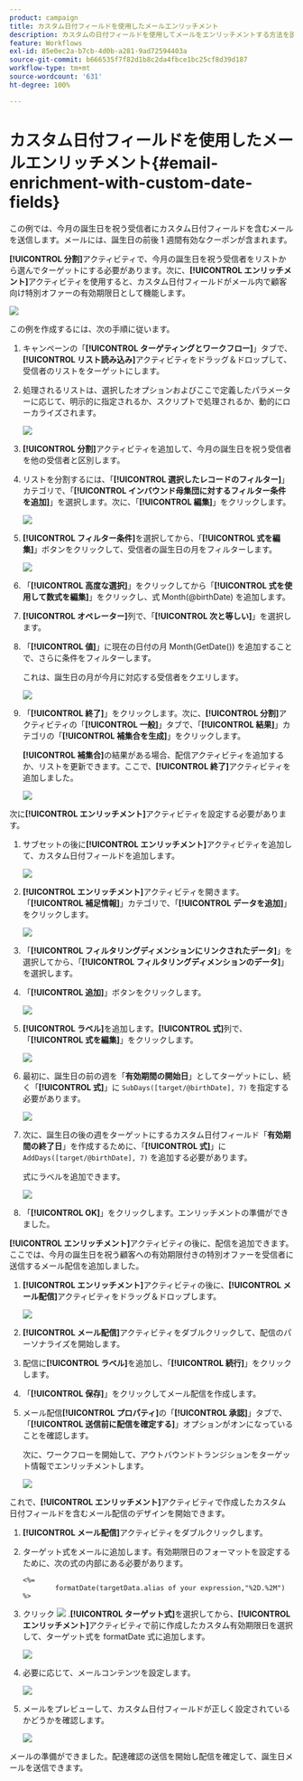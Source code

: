 ```yaml
---
product: campaign
title: カスタム日付フィールドを使用したメールエンリッチメント
description: カスタムの日付フィールドを使用してメールをエンリッチメントする方法を説明します
feature: Workflows
exl-id: 85e0ec2a-b7cb-4d0b-a281-9ad72594403a
source-git-commit: b666535f7f82d1b8c2da4fbce1bc25cf8d39d187
workflow-type: tm+mt
source-wordcount: '631'
ht-degree: 100%

---
```


# カスタム日付フィールドを使用したメールエンリッチメント{#email-enrichment-with-custom-date-fields}



この例では、今月の誕生日を祝う受信者にカスタム日付フィールドを含むメールを送信します。メールには、誕生日の前後 1 週間有効なクーポンが含まれます。

**[!UICONTROL 分割]**&#x200B;アクティビティで、今月の誕生日を祝う受信者をリストから選んでターゲットにする必要があります。次に、**[!UICONTROL エンリッチメント]**&#x200B;アクティビティを使用すると、カスタム日付フィールドがメール内で顧客向け特別オファーの有効期限日として機能します。

![](assets/uc_enrichment.png)

この例を作成するには、次の手順に従います。

1. キャンペーンの「**[!UICONTROL ターゲティングとワークフロー]**」タブで、**[!UICONTROL リスト読み込み]**&#x200B;アクティビティをドラッグ＆ドロップして、受信者のリストをターゲットにします。
1. 処理されるリストは、選択したオプションおよびここで定義したパラメーターに応じて、明示的に指定されるか、スクリプトで処理されるか、動的にローカライズされます。

   ![](assets/uc_enrichment_1.png)

1. **[!UICONTROL 分割]**&#x200B;アクティビティを追加して、今月の誕生日を祝う受信者を他の受信者と区別します。
1. リストを分割するには、「**[!UICONTROL 選択したレコードのフィルター]**」カテゴリで、「**[!UICONTROL インバウンド母集団に対するフィルター条件を追加]**」を選択します。次に、「**[!UICONTROL 編集]**」をクリックします。

   ![](assets/uc_enrichment_2.png)

1. **[!UICONTROL フィルター条件]**&#x200B;を選択してから、「**[!UICONTROL 式を編集]**」ボタンをクリックして、受信者の誕生日の月をフィルターします。

   ![](assets/uc_enrichment_3.png)

1. 「**[!UICONTROL 高度な選択]**」をクリックしてから「**[!UICONTROL 式を使用して数式を編集]**」をクリックし、式 Month(@birthDate) を追加します。
1. **[!UICONTROL オペレーター]**&#x200B;列で、「**[!UICONTROL 次と等しい]**」を選択します。
1. 「**[!UICONTROL 値]**」に現在の日付の月 Month(GetDate()) を追加することで、さらに条件をフィルターします。

   これは、誕生日の月が今月に対応する受信者をクエリします。

   ![](assets/uc_enrichment_4.png)

1. 「**[!UICONTROL 終了]**」をクリックします。次に、**[!UICONTROL 分割]**&#x200B;アクティビティの「**[!UICONTROL 一般]**」タブで、「**[!UICONTROL 結果]**」カテゴリの「**[!UICONTROL 補集合を生成]**」をクリックします。

   **[!UICONTROL 補集合]**&#x200B;の結果がある場合、配信アクティビティを追加するか、リストを更新できます。ここで、**[!UICONTROL 終了]**&#x200B;アクティビティを追加しました。

   ![](assets/uc_enrichment_6.png)

次に&#x200B;**[!UICONTROL エンリッチメント]**&#x200B;アクティビティを設定する必要があります。

1. サブセットの後に&#x200B;**[!UICONTROL エンリッチメント]**&#x200B;アクティビティを追加して、カスタム日付フィールドを追加します。

   ![](assets/uc_enrichment_7.png)

1. **[!UICONTROL エンリッチメント]**&#x200B;アクティビティを開きます。「**[!UICONTROL 補足情報]**」カテゴリで、「**[!UICONTROL データを追加]**」をクリックします。

   ![](assets/uc_enrichment_8.png)

1. 「**[!UICONTROL フィルタリングディメンションにリンクされたデータ]**」を選択してから、「**[!UICONTROL フィルタリングディメンションのデータ]**」を選択します。
1. 「**[!UICONTROL 追加]**」ボタンをクリックします。

   ![](assets/uc_enrichment_9.png)

1. **[!UICONTROL ラベル]**&#x200B;を追加します。**[!UICONTROL 式]**&#x200B;列で、「**[!UICONTROL 式を編集]**」をクリックします。

   ![](assets/uc_enrichment_10.png)

1. 最初に、誕生日の前の週を「**有効期間の開始日**」としてターゲットにし、続く「**[!UICONTROL 式]**」に `SubDays([target/@birthDate], 7)` を指定する必要があります。

   ![](assets/uc_enrichment_11.png)

1. 次に、誕生日の後の週をターゲットにするカスタム日付フィールド「**有効期間の終了日**」を作成するために、「**[!UICONTROL 式]**」に `AddDays([target/@birthDate], 7)` を追加する必要があります。

   式にラベルを追加できます。

   ![](assets/uc_enrichment_12.png)

1. 「**[!UICONTROL OK]**」をクリックします。エンリッチメントの準備ができました。

**[!UICONTROL エンリッチメント]**&#x200B;アクティビティの後に、配信を追加できます。ここでは、今月の誕生日を祝う顧客への有効期限付きの特別オファーを受信者に送信するメール配信を追加しました。

1. **[!UICONTROL エンリッチメント]**&#x200B;アクティビティの後に、**[!UICONTROL メール配信]**&#x200B;アクティビティをドラッグ＆ドロップします。

   ![](assets/uc_enrichment_15.png)

1. **[!UICONTROL メール配信]**&#x200B;アクティビティをダブルクリックして、配信のパーソナライズを開始します。
1. 配信に&#x200B;**[!UICONTROL ラベル]**&#x200B;を追加し、「**[!UICONTROL 続行]**」をクリックします。
1. 「**[!UICONTROL 保存]**」をクリックしてメール配信を作成します。
1. メール配信&#x200B;**[!UICONTROL プロパティ]**&#x200B;の「**[!UICONTROL 承認]**」タブで、「**[!UICONTROL 送信前に配信を確定する]**」オプションがオンになっていることを確認します。

   次に、ワークフローを開始して、アウトバウンドトランジションをターゲット情報でエンリッチメントします。

   ![](assets/uc_enrichment_18.png)

これで、**[!UICONTROL エンリッチメント]**&#x200B;アクティビティで作成したカスタム日付フィールドを含むメール配信のデザインを開始できます。

1. **[!UICONTROL メール配信]**&#x200B;アクティビティをダブルクリックします。
1. ターゲット式をメールに追加します。有効期限日のフォーマットを設定するために、次の式の内部にある必要があります。

   ```
   <%=
           formatDate(targetData.alias of your expression,"%2D.%2M")  %>
   ```

1. クリック ![](assets/uc_enrichment_16.png) .**[!UICONTROL ターゲット式]**&#x200B;を選択してから、**[!UICONTROL エンリッチメント]**&#x200B;アクティビティで前に作成したカスタム有効期限日を選択して、ターゲット式を formatDate 式に追加します。

   ![](assets/uc_enrichment_19.png)

1. 必要に応じて、メールコンテンツを設定します。

   ![](assets/uc_enrichment_17.png)

1. メールをプレビューして、カスタム日付フィールドが正しく設定されているかどうかを確認します。

   ![](assets/uc_enrichment_20.png)

メールの準備ができました。配達確認の送信を開始し配信を確定して、誕生日メールを送信できます。
